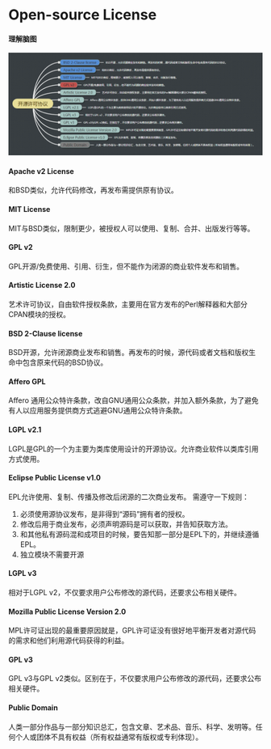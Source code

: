 # Open-source License

#### 理解脑图
![license](https://github.com/brianzjy/course/blob/master/course1106/img/license.png)



#### Apache v2 License
和BSD类似，允许代码修改，再发布需提供原有协议。

#### MIT License
MIT与BSD类似，限制更少，被授权人可以使用、复制、合并、出版发行等等。

#### GPL v2
GPL开源/免费使用、引用、衍生，但不能作为闭源的商业软件发布和销售。

#### Artistic License 2.0
艺术许可协议，自由软件授权条款，主要用在官方发布的Perl解释器和大部分CPAN模块的授权。

#### BSD 2-Clause license
BSD开源，允许闭源商业发布和销售。再发布的时候，源代码或者文档和版权生命中包含原来代码的BSD协议。

#### Affero GPL
Affero 通用公众特许条款，改自GNU通用公众条款，并加入额外条款，为了避免有人以应用服务提供商方式逃避GNU通用公众特许条款。

#### LGPL v2.1
LGPL是GPL的一个为主要为类库使用设计的开源协议。允许商业软件以类库引用方式使用。

#### Eclipse Public License v1.0
EPL允许使用、复制、传播及修改后闭源的二次商业发布。
需遵守一下规则：
1. 必须使用源协议发布，是非得到“源码”拥有者的授权。
2. 修改后用于商业发布，必须声明源码是可以获取，并告知获取方法。
3. 和其他私有源码混和成项目的时候，要告知那一部分是EPL下的，并继续遵循EPL。
4. 独立模块不需要开源

#### LGPL v3
相对于LGPL v2，不仅要求用户公布修改的源代码，还要求公布相关硬件。

#### Mozilla Public License Version 2.0
MPL许可证出现的最重要原因就是，GPL许可证没有很好地平衡开发者对源代码的需求和他们利用源代码获得的利益。


#### GPL v3
GPL v3与GPL v2类似。区别在于，不仅要求用户公布修改的源代码，还要求公布相关硬件。

#### Public Domain
人类一部分作品与一部分知识总汇，包含文章、艺术品、音乐、科学、发明等。任何个人或团体不具有权益（所有权益通常有版权或专利体现）。
